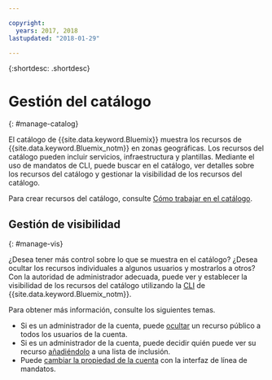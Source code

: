 ```yaml
---

copyright:
  years: 2017, 2018
lastupdated: "2018-01-29"

---
```


{:shortdesc: .shortdesc}

# Gestión del catálogo
{: #manage-catalog}

El catálogo de {{site.data.keyword.Bluemix}} muestra los recursos de {{site.data.keyword.Bluemix_notm}} en zonas geográficas. Los recursos del catálogo pueden incluir servicios, infraestructura y plantillas. Mediante el uso de mandatos de CLI, puede buscar en el catálogo, ver detalles sobre los recursos del catálogo y gestionar la visibilidad de los recursos del catálogo.

Para crear recursos del catálogo, consulte [Cómo trabajar en el catálogo](/docs/overview/ui.html#catalogcreate).

## Gestión de visibilidad
{: #manage-vis}

¿Desea tener más control sobre lo que se muestra en el catálogo? ¿Desea ocultar los recursos individuales a algunos usuarios y mostrarlos a otros? Con la autoridad de administrador adecuada, puede ver y establecer la visibilidad de los recursos del catálogo utilizando la [CLI](/docs/cli/reference/bluemix_cli/get_started.html#getting-started) de {{site.data.keyword.Bluemix_notm}}.

Para obtener más información, consulte los siguientes temas.

* Si es un administrador de la cuenta, puede [ocultar](/docs/account/exclude.html) un recurso público a todos los usuarios de la cuenta.
* Si es un administrador de la cuenta, puede decidir quién puede ver su recurso [añadiéndolo](/docs/account/include.html) a una lista de inclusión.
* Puede [cambiar la propiedad de la cuenta](/docs/account/owners.html) con la interfaz de línea de mandatos.
